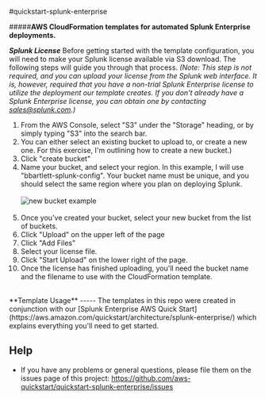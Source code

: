 #quickstart-splunk-enterprise

#####**AWS CloudFormation templates for automated Splunk Enterprise deployments.**


***Splunk License***
Before getting started with the template configuration, you will need to make your Splunk license available via S3 download.  The following steps will guide you through that process.   *(Note:  This step is not required, and you can upload your license from the Splunk web interface.  It is, however, required that you have a non-trial Splunk Enterprise license to utilize the deployment our template creates.  If you don't already have a Splunk Enterprise license, you can obtain one by contacting sales@splunk.com.)*

 1. From the AWS Console, select "S3" under the "Storage" heading, or by simply typing "S3" into the search bar.
 2. You can either select an existing bucket to upload to, or create a new one.  For this exercise, I'm outlining how to create a new bucket.)
 3. Click "create bucket"
 3. Name your bucket, and select your region.  In this example, I will use "bbartlett-splunk-config".  Your bucket name must be unique, and you should select the same region where you plan on deploying Splunk. <br><br> ![new bucket example](https://s3-us-west-2.amazonaws.com/splk-bbartlett/splunk_newbucket.png) <br><br>
 4. Once you've created your bucket, select your new bucket from the list of buckets.
 5. Click "Upload" on the upper left of the page
 6. Click "Add Files"
 7. Select your license file.
 8. Click "Start Upload" on the lower right of the page.
 9. Once the license has finished uploading, you'll need the bucket name and the filename to use with the CloudFormation template.

<br>
**Template Usage**
-----
The templates in this repo were created in conjunction with our [Splunk Enterprise AWS Quick Start](https://aws.amazon.com/quickstart/architecture/splunk-enterprise/) which explains everything you'll need to get started.


**Help**
-----

 - If you have any problems or general questions, please file them on the issues page of this project: https://github.com/aws-quickstart/quickstart-splunk-enterprise/issues


